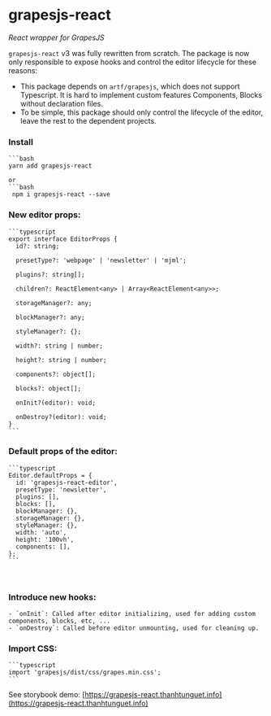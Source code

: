 grapesjs-react
==============

_React wrapper for GrapesJS_

`grapesjs-react` v3 was fully rewritten from scratch. The package is now only responsible to expose hooks and control the editor lifecycle for these reasons:
- This package depends on `artf/grapesjs`, which does not support Typescript. It is hard to implement custom features Components, Blocks without declaration files.
- To be simple, this package should only control the lifecycle of the editor, leave the rest to the dependent projects.

### Install
    ```bash
    yarn add grapesjs-react
   ```
   or
   ```bash
    npm i grapesjs-react --save
   ```

### New editor props:
    ```typescript
    export interface EditorProps {
      id?: string;
    
      presetType?: 'webpage' | 'newsletter' | 'mjml';
    
      plugins?: string[];
    
      children?: ReactElement<any> | Array<ReactElement<any>>;
    
      storageManager?: any;
    
      blockManager?: any;
    
      styleManager?: {};
    
      width?: string | number;
    
      height?: string | number;
    
      components?: object[];
    
      blocks?: object[];
    
      onInit?(editor): void;
    
      onDestroy?(editor): void;
    }
    ```

### Default props of the editor:

    ```typescript
    Editor.defaultProps = {
      id: 'grapesjs-react-editor',
      presetType: 'newsletter',
      plugins: [],
      blocks: [],
      blockManager: {},
      storageManager: {},
      styleManager: {},
      width: 'auto',
      height: '100vh',
      components: [],
    };
    ```
<br>

### Introduce new hooks:
    - `onInit`: Called after editor initializing, used for adding custom components, blocks, etc, ...
    - `onDestroy`: Called before editor unmounting, used for cleaning up.

### Import CSS:
    ```typescript
    import 'grapesjs/dist/css/grapes.min.css';
    ```

See storybook demo: [https://grapesjs-react.thanhtunguet.info](https://grapesjs-react.thanhtunguet.info)
